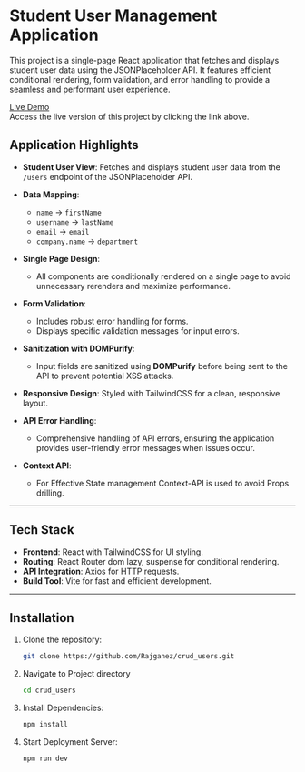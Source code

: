 # Student User Management Application

This project is a single-page React application that fetches and displays student user data using the JSONPlaceholder API. It features efficient conditional rendering, form validation, and error handling to provide a seamless and performant user experience.

[Live Demo]()  
Access the live version of this project by clicking the link above.

## **Application Highlights**

- **Student User View**: Fetches and displays student user data from the `/users` endpoint of the JSONPlaceholder API.

- **Data Mapping**:
    - `name` → `firstName`
    - `username` → `lastName`
    - `email` → `email`
    - `company.name` → `department`

- **Single Page Design**:
  - All components are conditionally rendered on a single page to avoid unnecessary rerenders and maximize performance.

- **Form Validation**:
  - Includes robust error handling for forms.
  - Displays specific validation messages for input errors.

- **Sanitization with DOMPurify**:
  - Input fields are sanitized using **DOMPurify** before being sent to the API to prevent potential XSS attacks.

- **Responsive Design**: Styled with TailwindCSS for a clean, responsive layout.

- **API Error Handling**:
  - Comprehensive handling of API errors, ensuring the application provides user-friendly error messages when issues occur.

- **Context API**:
  - For Effective State management Context-API is used to avoid Props drilling.

---

## **Tech Stack**

- **Frontend**: React with TailwindCSS for UI styling.
- **Routing**: React Router dom lazy, suspense for conditional rendering.
- **API Integration**: Axios for HTTP requests.
- **Build Tool**: Vite for fast and efficient development.

---

## **Installation**

1. Clone the repository:

   ```bash
   git clone https://github.com/Rajganez/crud_users.git
   ```

2. Navigate to Project directory

   ```bash
   cd crud_users
   ```

3. Install Dependencies:

   ```bash
   npm install
   ```

4. Start Deployment Server:
   ```bash
   npm run dev
   ```
